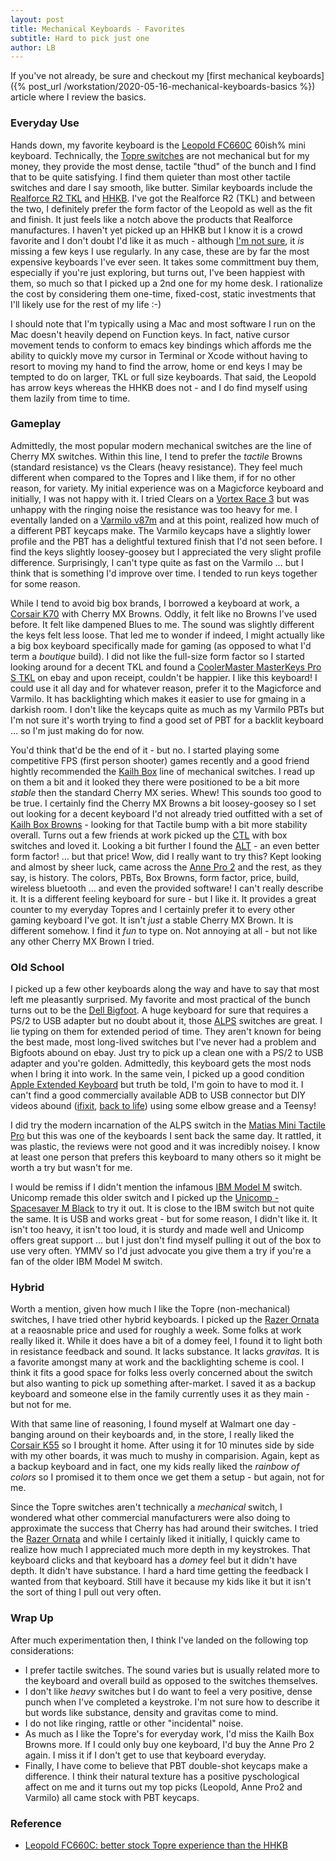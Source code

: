```yaml
---
layout: post
title: Mechanical Keyboards - Favorites
subtitle: Hard to pick just one
author: LB
---
```


If you've not already, be sure and checkout my [first mechanical keyboards]({% post_url /workstation/2020-05-16-mechanical-keyboards-basics %}) article where I review the basics.

### Everyday Use

Hands down, my favorite keyboard is the [Leopold FC660C](https://mechanicalkeyboards.com/shop/index.php?l=product_detail&p=4096) 60ish% mini keyboard. Technically, the [Topre switches](https://mechanicalkeyboards.com/shop/index.php?l=product_list&c=79) are not mechanical but for my money, they provide the most dense, tactile "thud" of the bunch and I find that to be quite satisfying. I find them quieter than most other tactile switches and dare I say smooth, like butter. Similar keyboards include the [Realforce R2 TKL](https://mechanicalkeyboards.com/shop/index.php?l=product_detail&p=6179) and [HHKB](https://mechanicalkeyboards.com/shop/index.php?l=product_detail&p=6181). I've got  the Realforce R2 (TKL) and between the two, I definitely prefer the form factor of the Leopold as well as the fit and finish. It just feels like a notch above the products that Realforce manufactures. I haven't yet picked up an HHKB but I know it is a crowd favorite and I don't doubt I'd like it as much - although [I'm not sure](https://www.youtube.com/watch?v=r07wzuVU5Jo), it _is_ missing a few keys I use regularly. In any case, these are by far the most expensive keyboards I've ever seen. It takes some committment buy them, especially if you're just exploring, but turns out, I've been happiest with them, so much so that I picked up a 2nd one for my home desk. I rationalize the cost by considering them one-time, fixed-cost, static investments that I'll likely use for the rest of my life :-)

I should note that I'm typically using a Mac and most software I run on the Mac doesn't heavily depend on Function keys. In fact, native cursor movement tends to conform to emacs key bindings which affords me the ability to quickly move my cursor in Terminal or Xcode without having to resort to moving my hand to find the arrow, home or end keys I may be tempted to do on larger, TKL or full size keyboards. That said, the Leopold has arrow keys whereas the HHKB does not - and I do find myself using them lazily from time to time.

### Gameplay

Admittedly, the most popular modern mechanical switches are the line of Cherry MX switches. Within this line, I tend to prefer the _tactile_ Browns (standard resistance) vs the Clears (heavy resistance). They feel much different when compared to the Topres and I like them, if for no other reason, for variety. My initial experience was on a Magicforce keyboard and initially, I was not happy with it. I tried Clears on a [Vortex Race 3](https://mechanicalkeyboards.com/shop/index.php?l=product_list&c=455) but was unhappy with the ringing noise the resistance was too heavy for me. I eventally landed on a [Varmilo v87m](https://mechanicalkeyboards.com/shop/index.php?l=product_detail&p=3507) and at this point, realized how much of a different PBT keycaps make. The Varmilo keycaps have a slightly lower profile and the PBT has a delightful textured finish that I'd not seen before. I find the keys slightly loosey-goosey but I appreciated the very slight profile difference. Surprisingly, I can't type quite as fast on the Varmilo &hellip; but I think that is something I'd improve over time. I tended to run keys together for some reason.

While I tend to avoid big box brands, I borrowed a keyboard at work, a [Corsair K70](https://www.corsair.com/ww/en/Categories/Products/Gaming-Keyboards/CORSAIR-Gaming-K70-Mechanical-Gaming-Keyboard-%E2%80%94-CHERRY%C2%AE-MX-Brown-%28ND%29/p/CH-9000116-ND) with Cherry MX Browns. Oddly, it felt like no Browns I've used before. It felt like dampened Blues to me. The sound was slightly different the keys felt less loose. That led me to wonder if indeed, I might actually like a big box keyboard specifically made for gaming (as opposed to what I'd term a _boutique_ build). I did not like the full-size form factor so I started looking around for a decent TKL and found a [CoolerMaster MasterKeys Pro S TKL](https://www.coolermaster.com/catalog/peripheral/keyboards/masterkeys-pro-s/) on ebay and upon receipt, couldn't be happier. I like this keyboard! I could use it all day and for whatever reason, prefer it to the Magicforce and Varmilo. It has backlighting which makes it easier to use for gmaing in a darkish room. I don't like the keycaps quite as much as my Varmilo PBTs but I'm not sure it's worth trying to find a good set of PBT for a backlit keyboard &hellip; so I'm just making do for now.

You'd think that'd be the end of it - but no. I started playing some competitive FPS (first person shooter) games recently and a good friend hightly recommended the [Kailh Box](https://www.keyboardco.com/blog/index.php/2017/11/an-introduction-to-kailh-switches-including-speed-box/) line of mechanical switches. I read up on them a bit and it looked they there were positioned to be a bit more _stable_ then the standard Cherry MX series. Whew! This sounds too good to be true. I certainly find the Cherry MX Browns a bit loosey-goosey so I set out looking for a decent keyboard I'd not already tried outfitted with a set of [Kailh Box Browns](https://novelkeys.xyz/products/kailh-box-switches) - looking for that Tactile bump with a bit more stability overall. Turns out a few friends at work picked up the [CTL](https://drop.com/buy/drop-ctrl-mechanical-keyboard) with box switches and loved it. Looking a bit further I found the [ALT](https://drop.com/buy/drop-alt-mechanical-keyboard) - an even better form factor! &hellip; but that price! Wow, did I really want to try this? Kept looking and almost by sheer luck, came across the [Anne Pro 2](https://annepro2.com/products/kailh-box-switchobins-anne-pro-2-60-nkro-bluetooth-4-0-type-c-rgb-mechanical-gaming-keyboard) and the rest, as they say, is history. The colors, PBTs, Box Browns, form factor, price, build, wireless bluetooth &hellip; and even the provided software! I can't really describe it. It is a different feeling keyboard for sure - but I like it. It provides a great counter to my everyday Topres and I certainly prefer it to every other gaming keyboard I've got. It isn't _just_ a stable Cherry MX Brown. It is different somehow. I find it _fun_ to type on. Not annoying at all - but not like any other Cherry MX Brown I tried.
### Old School

I picked up a few other keyboards along the way and have to say that most left me pleasantly surprised. My favorite and most practical of the bunch turns out to be the [Dell Bigfoot](https://deskthority.net/wiki/Dell_AT101). A huge keyboard for sure that requires a PS/2 to USB adapter but no doubt about it, those [ALPS](https://deskthority.net/wiki/Alps_SKCL/SKCM_series) switches are great. I lie typing on them for extended period of time. They aren't known for being the best made, most long-lived switches but I've never had a problem and Bigfoots abound on ebay. Just try to pick up a clean one with a PS/2 to USB adapter and you're golden. Admittedly, this keyboard gets the most nods when I bring it into work. In the same vein, I picked up a good condition [Apple Extended Keyboard](https://lowendmac.com/2006/the-legendary-apple-extended-keyboard/) but truth be told, I'm goin to have to mod it. I can't find a good commercially available ADB to USB connector but DIY videos abound ([ifixit](https://www.ifixit.com/News/4468/hack-it-better-apple-extended-keyboard-ii), [back to life](https://medium.com/@hannes_egler/bringing-an-apple-extended-keyboard-ii-back-to-life-8c962d3b960b)) using some elbow grease and a Teensy!

I did try the modern incarnation of the ALPS switch in the [Matias Mini Tactile Pro](https://matias.ca/minitactilepro/mac/) but this was one of the keyboards I sent back the same day. It rattled, it was plastic, the reviews were not good and it was incredibly noisey. I know at least one person that prefers this keyboard to many others so it might be worth a try but wasn't for me.

I would be remiss if I didn't mention the infamous [IBM Model M](https://en.wikipedia.org/wiki/Model_M_keyboard) switch. Unicomp remade this older switch and I picked up the [Unicomp - Spacesaver M Black](https://www.pckeyboard.com/page/FeaturedProducts/UB4ZPHA) to try it out. It is close to the IBM switch but not quite the same. It is USB and works great - but for some reason, I didn't like it. It isn't too heavy, it isn't too loud, it is sturdy and made well and Unicomp offers great support &hellip; but I just don't find myself pulling it out of the box to use very often. YMMV so I'd just advocate you give them a try if you're a fan of the older IBM Model M switch.

### Hybrid

Worth a mention, given how much I like the Topre (non-mechanical) switches, I have tried other hybrid keyboards. I picked up the [Razer Ornata](https://www.pckeyboard.com/page/FeaturedProducts/UB4ZPHA) at a reaosnable price and used for roughly a week. Some folks at work really liked it. While it does have a bit of a domey feel, I found it to light both in resistance feedback and sound. It lacks substance. It lacks _gravitas._ It is a favorite amongst many at work and the backlighting scheme is cool. I think it fits a good space for folks less overly concerned about the switch but also wanting to pick up something after-market. I saved it as a backup keyboard and someone else in the family currently uses it as they main - but not for me.

With that same line of reasoning, I found myself at Walmart one day - banging around on their keyboards and, in the store, I really liked the [Corsair K55](https://www.amazon.com/CORSAIR-K55-RGB-Gaming-Keyboard/dp/B01M4LIKLI) so I brought it home. After using it for 10 minutes side by side with my other boards, it was much to mushy in comparision. Again, kept as a backup keyboard and in fact, one my kids really liked the _rainbow of colors_ so I promised it to them once we get them a setup - but again, not for me.

Since the Topre switches aren't technically a _mechanical_ switch, I wondered what other commercial manufacturers were also doing to approximate the success that Cherry has had around their switches. I tried the [Razer Ornata](https://www.pckeyboard.com/page/FeaturedProducts/UB4ZPHA) and while I certainly liked it initially, I quickly came to realize how much I appreciated much more depth in my keystrokes. That keyboard clicks and that keyboard has a _domey_ feel but it didn't have depth. It didn't have substance. I hard a hard time getting the feedback I wanted from that keyboard. Still have it because my kids like it but it isn't the sort of thing I pull out very often.

### Wrap Up

After much experimentation then, I think I've landed on the following top considerations:

- I prefer tactile switches. The sound varies but is usually related more to the keyboard and overall build as opposed to the switches themselves.
- I don't like _heavy_ switches but I do want to feel a very positive, dense punch when I've completed a keystroke. I'm not sure how to describe it but words like substance, density and gravitas come to mind.
- I do not like ringing, rattle or other "incidental" noise.
- As much as I like the Topre's for everyday work, I'd miss the Kailh Box Browns more. If I could only buy one keyboard, I'd buy the Anne Pro 2 again. I miss it if I don't get to use that keyboard everyday.
- Finally, I have come to believe that PBT double-shot keycaps make a difference. I think their natural texture has a positive pyschological affect on me and it turns out my top picks (Leopold, Anne Pro2 and Varmilo) all came stock with PBT keycaps.

### Reference

- [Leopold FC660C: better stock Topre experience than the HHKB](https://www.youtube.com/watch?v=r07wzuVU5Jo)
